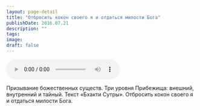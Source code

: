 ```yaml
---
layout: page-detail
title: "Отбросить кокон своего я и отдаться милости Бога"
publishDate: 2016.07.21
description: ""
tags:
image:
draft: false
---
```


<audio title="2016.07.21 - Отбросить кокон своего я и отдаться милости Бога.mp3" src="/upload/iblock/803/803244252c80f3fba3b655679f468134.mp3" controls=""></audio>

 Призывание божественных существ. Три уровня Прибежища: внешний, внутренний и тайный. Текст «Бхакти Сутры». Отбросить кокон своего я и отдаться милости Бога. 

  
